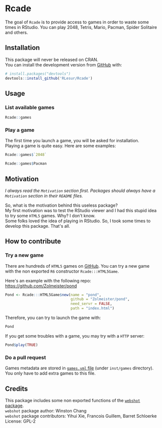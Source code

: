 # Rcade

The goal of `Rcade` is to provide access to games in order to waste some times in RStudio. You can play 2048, Tetris, Mario, Pacman, Spider Solitaire and others.

## Installation

This package will never be released on CRAN.  
You can install the development version from [GitHub](https://github.com/) with:

``` r
# install.packages("devtools")
devtools::install_github('RLesur/Rcade')
```

## Usage

### List available games

``` r
Rcade::games
```

### Play a game

The first time you launch a game, you will be asked for installation.  
Playing a game is quite easy. Here are some examples:

``` r
Rcade::games$`2048`
```

``` r
Rcade::games$Pacman
```

## Motivation

*I always read the `Motivation` section first. Packages should always have a `Motivation` section in their `README` files.*  

So, what is the motivation behind this useless package?  
My first motivation was to test the RStudio viewer and I had this stupid idea to try some `HTML5` games. Why? I don't know.  
Some folks loved the idea of playing in RStudio. So, I took some times to develop this package. That's all.

## How to contribute

### Try a new game 

There are hundreds of `HTML5` games on [GitHub](https://github.com/). You can try a new game with the non exported `R6` constructor `Rcade:::HTML5Game`.

Here's an example with the following repo: https://github.com/Zolmeister/pond

``` r
Pond <- Rcade:::HTML5Game$new(name = "pond", 
                              github = "Zolmeister/pond", 
                              need_servr = FALSE, 
                              path = "index.html")
```

Therefore, you can try to launch the game with:

``` r
Pond
```

If you get some troubles with a game, you may try with a `HTTP` server:

``` r
Pond$play(TRUE)
```

### Do a pull request

Games metadata are stored in [`games.yml` file](https://github.com/RLesur/Rcade/blob/master/inst/games/games.yml) (under `inst/games` directory). You only have to add extra games to this file.

## Credits

This package includes some non exported functions of the [`webshot` package](https://github.com/wch/webshot).  
`webshot` package author: Winston Chang  
`webshot` package contributors: Yihui Xie, Francois Guillem, Barret Schloerke  
License: GPL-2

